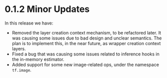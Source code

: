 # 0.1.2 Minor Updates

In this release we have:

  - Removed the layer creation context mechanism, to be refactored
    later. It was causing some issues due to bad design and unclear
    semantics. The plan is to implement this, in the near future, as
    wrapper creation context layers.
  - Fixed a bug that was causing some issues related to inference
    hooks in the in-memory estimator.
  - Added support for some new image-related ops, under the namespace
    `tf.image`.
